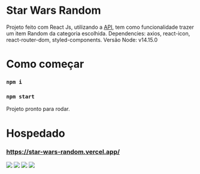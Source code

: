 # Star Wars Random

Projeto feito com React Js, utilizando a [API](https://swapi.dev/), tem como funcionalidade trazer um item Random da categoria escolhida.
Dependencies:  axios, react-icon, react-router-dom, styled-components.
Versão Node: v14.15.0

# Como começar 
### `npm i` 
### `npm start` 
Projeto pronto para rodar.

# Hospedado
### https://star-wars-random.vercel.app/


<img src="https://s8.gifyu.com/images/press.gif">
<img src="https://i.imgur.com/zhqnHZR.png" >
<img src="https://s8.gifyu.com/images/text_1.gif" >
<img src="https://i.imgur.com/eMNVDyz.png">




